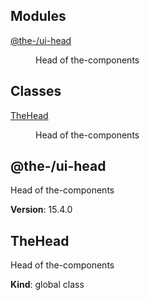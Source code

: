 <!--- Code generated by @the-/script-doc. DO NOT EDIT. -->

## Modules

<dl>
<dt><a href="#module_@the-/ui-head">@the-/ui-head</a></dt>
<dd><p>Head of the-components</p>
</dd>
</dl>

## Classes

<dl>
<dt><a href="#TheHead">TheHead</a></dt>
<dd><p>Head of the-components</p>
</dd>
</dl>

<a name="module_@the-/ui-head"></a>

## @the-/ui-head
Head of the-components

**Version**: 15.4.0  
<a name="TheHead"></a>

## TheHead
Head of the-components

**Kind**: global class  
